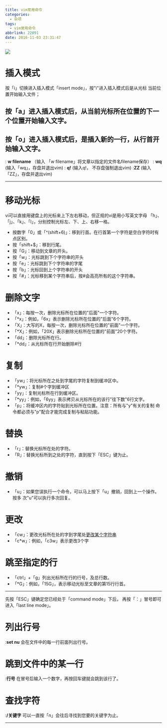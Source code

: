 ```yaml
---
title: vim常用命令
categories:
  - 杂项
tags:
  - vim常用命令
abbrlink: 22091
date: 2016-11-03 23:31:47
---
```


![](http://ofyfogrgx.bkt.clouddn.com//blog/vim%E5%B8%B8%E7%94%A8%E5%91%BD%E4%BB%A4001.jpeg)

# 插入模式
按「i」切换进入插入模式「insert mode」，按"i"进入插入模式后是从光标
当前位置开始输入文件；
  
## 按「a」进入插入模式后，从当前光标所在位置的下一个位置开始输入文字。
## 按「o」进入插入模式后，是插入新的一行，从行首开始输入文字。
  : **w filename** （输入 「w filename」将文章以指定的文件名filename保存）
  : **wq** (输入「wq」，存盘并退出vim)
  : **q!** (输入q!， 不存盘强制退出vim)
  :**ZZ** (输入「ZZ」，存盘并退出vim)

---
# 移动光标
vi可以直接用键盘上的光标来上下左右移动，但正规的vi是用小写英文字母
「h」、「j」、「k」、「l」，分别控制光标左、下、上、右移一格。
* 按数字「0」或「^(shift+6)」：移到行首。在行首第一个字符是空白字符时有点区别。
* 按「shift+$」：移到行尾。
* 按「G」：移动到文章的开头。
* 按「w」：光标跳到下个字符串的开头
* 按「e」：光标跳到下个字符串的字尾
* 按「b」：光标回到上个字符串的开头
* 按「#」：光标移到某个字符串后，按#会高亮所有的这个字符串。

# 删除文字
* 「x」：每按一次，删除光标所在位置的"后面"一个字符。
* 「\*x」：例如，「6x」表示删除光标所在位置的"后面"6个字符。
* 「X」：大写的X，每按一次，删除光标所在位置的"前面"一个字符。
* 「\*X」：例如，「20X」表示删除光标所在位置的"前面"20个字符。
* 「dd」：删除光标所在行。
* 「\*dd」：从光标所在行开始删除#行

# 复制
* 「yw」：将光标所在之处到字尾的字符复制到缓冲区中。
* 「\*yw」：复制#个字到缓冲区
* 「yy」：复制光标所在行到缓冲区。
* 「\*yy」：例如，「6yy」表示拷贝从光标所在的该行"往下数"6行文字。
* 「p」：将缓冲区内的字符贴到光标所在位置。注意：所有与"y"有关的复制
  命令都必须与"p"配合才能完成复制与粘贴功能。

# 替换
* 「r」：替换光标所在处的字符。
* 「R」：替换光标所到之处的字符，直到按下「ESC」键为止。

# 撤销
* 「u」：如果您误执行一个命令，可以马上按下「u」撤销，回到上一个操作。按多
 次"u"可以执行多次回复。

# 更改
* 「cw」：更改光标所在处的字到字尾处[更改某个字符串]()
* 「c\*w」：例如，「c3w」表示更改3个字

# 跳至指定的行
* 「ctrl」+「g」列出光标所在行的行号，及总行数。
* 「\*G」：例如，「15G」，表示移动光标至文章的第15行行首。

---

先按「ESC」键确定您已经处于「command mode」下后，
再按「：」冒号即可进入「last line mode」。
# 列出行号
  :**set nu** 会在文件中的每一行前面列出行号。
# 跳到文件中的某一行
 :**行号**  在冒号后输入一个数字，再按回车键就会跳到该行了。
# 查找字符
 :**/关键字**  可以一直按「n」会往后寻找到您要的关键字为止。


---